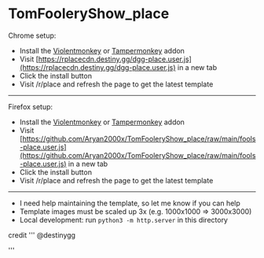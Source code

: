 # TomFooleryShow_place

Chrome setup:
* Install the [Violentmonkey](https://chrome.google.com/webstore/detail/violentmonkey/jinjaccalgkegednnccohejagnlnfdag) or [Tampermonkey](https://chrome.google.com/webstore/detail/tampermonkey/dhdgffkkebhmkfjojejmpbldmpobfkfo) addon
* Visit [https://rplacecdn.destiny.gg/dgg-place.user.js](https://rplacecdn.destiny.gg/dgg-place.user.js) in a new tab
* Click the install button
* Visit /r/place and refresh the page to get the latest template

---

Firefox setup:
* Install the [Violentmonkey](https://addons.mozilla.org/en-US/firefox/addon/violentmonkey/) or [Tampermonkey](https://addons.mozilla.org/en-US/firefox/addon/tampermonkey/) addon
* Visit [https://github.com/Aryan2000x/TomFooleryShow_place/raw/main/fools-place.user.js](https://github.com/Aryan2000x/TomFooleryShow_place/raw/main/fools-place.user.js) in a new tab
* Click the install button
* Visit /r/place and refresh the page to get the latest template

---

* I need help maintaining the template, so let me know if you can help
* Template images must be scaled up 3x (e.g. 1000x1000 => 3000x3000)
* Local development: run `python3 -m http.server` in this directory

credit
  '''
  @destinygg

  '''
